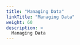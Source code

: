 ```yaml
---
title: "Managing Data"
linkTitle: "Managing Data"
weight: 60
description: >
  Managing Data
---
```


